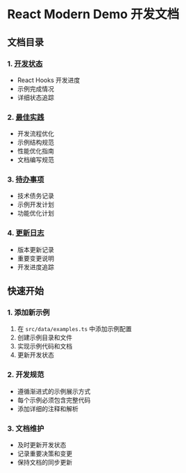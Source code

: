 # React Modern Demo 开发文档

## 文档目录

### 1. [开发状态](./development/hooks-status.md)
- React Hooks 开发进度
- 示例完成情况
- 详细状态追踪

### 2. [最佳实践](./development/best-practices.md)
- 开发流程优化
- 示例结构规范
- 性能优化指南
- 文档编写规范

### 3. [待办事项](./development/todo.md)
- 技术债务记录
- 示例开发计划
- 功能优化计划

### 4. [更新日志](./development/changelog.md)
- 版本更新记录
- 重要变更说明
- 开发进度追踪

## 快速开始

### 1. 添加新示例
1. 在 `src/data/examples.ts` 中添加示例配置
2. 创建示例目录和文件
3. 实现示例代码和文档
4. 更新开发状态

### 2. 开发规范
- 遵循渐进式的示例展示方式
- 每个示例必须包含完整代码
- 添加详细的注释和解析

### 3. 文档维护
- 及时更新开发状态
- 记录重要决策和变更
- 保持文档的同步更新

